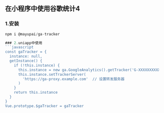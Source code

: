 ## 在小程序中使用谷歌统计4
### 1.安装
```javascript
npm i @mayupai/ga-tracker

### 2.uniapp中使用
```javascript
const gaTracker = {
  instance: null,
  getInstance() {
    if (!this.instance) {
      this.instance = new ga.GoogleAnalytics().getTracker('G-XXXXXXXXXX') // 设置measurement id
      this.instance.setTrackerServer(
        'https://ga-proxy.example.com'  // 设置转发服务器
      )
    }
    return this.instance
  }
}
Vue.prototype.$gaTracker = gaTracker



